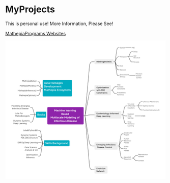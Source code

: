 # MyProjects

This is personal use!
More Information, Please See!

[MathepiaPrograms Websites](https://mathepia.github.io/MathepiaPrograms/)

![My Projects](https://github.com/Song921012/MathEpiDeepLearningTutorial/blob/main/Data/Pictures/MyProjects.png)


